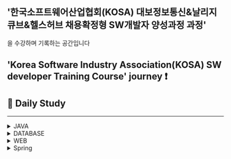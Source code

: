 ## '한국소프트웨어산업협회(KOSA) 대보정보통신&날리지큐브&헬스허브 채용확정형 SW개발자 양성과정 과정'
을 수강하며 기록하는 공간입니다 

##  'Korea Software Industry Association(KOSA) SW developer Training Course' journey :exclamation:

## 💙 Daily Study
---------------------

<details>
<summary>JAVA</summary>

###  DAY1
1. [DAY1](https://github.com/HiImJenna/KOSA_TodayILearned/tree/main/TIL(Today_I_Learned)/JAVA/22.08.19_DAY1)  

###  DAY2
1. [DAY2](https://github.com/HiImJenna/KOSA_TodayILearned/tree/main/TIL(Today_I_Learned)/JAVA/22.08.22_DAY2)

###  DAY3
1. [if](https://github.com/HiImJenna/KOSA_TodayILearned/tree/main/TIL(Today_I_Learned)/JAVA/22.08.22_DAY2)
2. [switch / case](https://github.com/HiImJenna/KOSA_TodayILearned/tree/main/TIL(Today_I_Learned)/JAVA/22.08.22_DAY2)
3. [for](https://github.com/HiImJenna/KOSA_TodayILearned/tree/main/TIL(Today_I_Learned)/JAVA/22.08.22_DAY2)
4. [print_format](https://github.com/HiImJenna/KOSA_TodayILearned/tree/main/TIL(Today_I_Learned)/JAVA/22.08.22_DAY2)

###  DAY4
1. [for](https://github.com/HiImJenna/KOSA_TodayILearned/tree/main/TIL(Today_I_Learned)/JAVA/22.08.22_DAY2)
2. [while](https://github.com/HiImJenna/KOSA_TodayILearned/tree/main/TIL(Today_I_Learned)/JAVA/22.08.22_DAY2)
3. [do-while](https://github.com/HiImJenna/KOSA_TodayILearned/tree/main/TIL(Today_I_Learned)/JAVA/22.08.22_DAY2)
4. [flow chart](https://github.com/HiImJenna/KOSA_TodayILearned/tree/main/TIL(Today_I_Learned)/JAVA/22.08.22_DAY2)

###  DAY5
1. [class](https://github.com/HiImJenna/KOSA_TodayILearned/tree/main/TIL(Today_I_Learned)/JAVA/22.08.22_DAY2)
2. [method](https://github.com/HiImJenna/KOSA_TodayILearned/tree/main/TIL(Today_I_Learned)/JAVA/22.08.22_DAY2)
3. [getter / setter](https://github.com/HiImJenna/KOSA_TodayILearned/tree/main/TIL(Today_I_Learned)/JAVA/22.08.22_DAY2)
4. [메모리구조](https://github.com/HiImJenna/KOSA_TodayILearned/tree/main/TIL(Today_I_Learned)/JAVA/22.08.22_DAY2)
  
###  DAY6
1. [Airplane 설계](https://github.com/HiImJenna/KOSA_TodayILearned/tree/main/TIL(Today_I_Learned)/JAVA/22.08.22_DAY2)
2. [card 설계](https://github.com/HiImJenna/KOSA_TodayILearned/tree/main/TIL(Today_I_Learned)/JAVA/22.08.22_DAY2)
3. [instance 변수](https://github.com/HiImJenna/KOSA_TodayILearned/tree/main/TIL(Today_I_Learned)/JAVA/22.08.22_DAY2)
4. [static함수와 일반함수](https://github.com/HiImJenna/KOSA_TodayILearned/tree/main/TIL(Today_I_Learned)/JAVA/22.08.22_DAY2)
 

###  DAY7
1. [call by value / call by ref](https://github.com/HiImJenna/KOSA_TodayILearned/tree/main/TIL(Today_I_Learned)/JAVA/22.08.22_DAY2)
2. [overloading](https://github.com/HiImJenna/KOSA_TodayILearned/tree/main/TIL(Today_I_Learned)/JAVA/22.08.22_DAY2)
3. [생성자함수 constructor](https://github.com/HiImJenna/KOSA_TodayILearned/tree/main/TIL(Today_I_Learned)/JAVA/22.08.22_DAY2)
4. [Exception](https://github.com/HiImJenna/KOSA_TodayILearned/tree/main/TIL(Today_I_Learned)/JAVA/22.08.22_DAY2)
5. [do-while](https://github.com/HiImJenna/KOSA_TodayILearned/tree/main/TIL(Today_I_Learned)/JAVA/22.08.22_DAY2)
6. [this](https://github.com/HiImJenna/KOSA_TodayILearned/tree/main/TIL(Today_I_Learned)/JAVA/22.08.22_DAY2)

###  DAY8
1. [배열 array](https://github.com/HiImJenna/KOSA_TodayILearned/tree/main/TIL(Today_I_Learned)/JAVA/22.08.22_DAY2)
2. [개선된 for문](https://github.com/HiImJenna/KOSA_TodayILearned/tree/main/TIL(Today_I_Learned)/JAVA/22.08.22_DAY2)
3. [2차원배열 two dimensional array](https://github.com/HiImJenna/KOSA_TodayILearned/tree/main/TIL(Today_I_Learned)/JAVA/22.08.22_DAY2)

###  DAY9
1. [Lotto Scenario]()
2. [Cinema Scenario](https://github.com/HiImJenna/KOSA/tree/main/JAVA/22.08.31_DAY9#2-cinema-%EC%8B%9C%EB%82%98%EB%A6%AC%EC%98%A4-)

###  DAY10
1. [상속 Inherit / 포함 Composition](https://github.com/HiImJenna/KOSA/tree/main/JAVA/22.09.01_DAY10#1-%EC%83%81%EC%86%8D-inherit--%ED%8F%AC%ED%95%A8-composition-)
2. [super()](https://github.com/HiImJenna/KOSA/tree/main/JAVA/22.09.01_DAY10#2-super--)
3. [Override](https://github.com/HiImJenna/KOSA/tree/main/JAVA/22.09.01_DAY10#3-override-)
4. [Annoation](https://github.com/HiImJenna/KOSA/tree/main/JAVA/22.09.01_DAY10#4-annotation-)
5. [.toString](https://github.com/HiImJenna/KOSA/tree/main/JAVA/22.09.01_DAY10#5-tostring-)
6. [Final](https://github.com/HiImJenna/KOSA/tree/main/JAVA/22.09.01_DAY10#6-final-)
7. [Finnally / throw](https://github.com/HiImJenna/KOSA/tree/main/JAVA/22.09.01_DAY10#7-fianlly--throw-)

### DAY11
1. [String class](https://github.com/HiImJenna/KOSA/tree/main/JAVA/22.09.02_DAY11#1-string-class-)
2. [String method](https://github.com/HiImJenna/KOSA/tree/main/JAVA/22.09.02_DAY11#2-string-method-)
3. [Protected 접근자](https://github.com/HiImJenna/KOSA/tree/main/JAVA/22.09.02_DAY11#3-protected-%EC%A0%91%EA%B7%BC%EC%A0%9C%ED%95%9C%EC%9E%90-)

### DAY12
1. [다형성 Polymorphism](https://github.com/HiImJenna/KOSA/tree/main/JAVA/22.09.05_DAY12#1-%EB%8B%A4%ED%98%95%EC%84%B1-polymorphism-)
2. [디자인패턴 Singleton](https://github.com/HiImJenna/KOSA/tree/main/JAVA/22.09.05_DAY12#2-%EB%94%94%EC%9E%90%EC%9D%B8%ED%8C%A8%ED%84%B4-singleton-)
3. [추상 클래스 abstract class](https://github.com/HiImJenna/KOSA/tree/main/JAVA/22.09.05_DAY12#3-%EC%B6%94%EC%83%81-%ED%81%B4%EB%9E%98%EC%8A%A4-abstract-class-)

### DAY13
1. [추상 클래스 abstract class](https://github.com/HiImJenna/KOSA/tree/main/JAVA/22.09.06_DAY13#1-%EC%B6%94%EC%83%81-%ED%81%B4%EB%9E%98%EC%8A%A4-abstract-class-)
2. [인터페이스 Interface](https://github.com/HiImJenna/KOSA/tree/main/JAVA/22.09.06_DAY13#2-%EC%9D%B8%ED%84%B0%ED%8E%98%EC%9D%B4%EC%8A%A4-interface-)

### DAY14

1. [UML](https://github.com/HiImJenna/KOSA/tree/main/JAVA/22.09.06_DAY14#1-uml-)
2. [클래스다이어그램](https://github.com/HiImJenna/KOSA/tree/main/JAVA/22.09.06_DAY14#2-%ED%81%B4%EB%9E%98%EC%8A%A4-%EB%8B%A4%EC%9D%B4%EC%96%B4%EA%B7%B8%EB%9E%A8-class-diagram-)
3. [UCASE](https://github.com/HiImJenna/KOSA/tree/main/JAVA/22.09.06_DAY14#3-%EC%9C%A0%EC%BC%80%EC%9D%B4%EC%8A%A4-ucase-)
4. [정규표현식](https://github.com/HiImJenna/KOSA/tree/main/JAVA/22.09.06_DAY14#4-%EC%A0%95%EA%B7%9C%ED%91%9C%ED%98%84%EC%8B%9D-)

### DAY15
1. [라이브러리와 프레임워크](https://github.com/HiImJenna/KOSA/tree/main/JAVA/22.09.08_DAY15#1-%EB%9D%BC%EC%9D%B4%EB%B8%8C%EB%9F%AC%EB%A6%AC%EC%99%80-%ED%94%84%EB%A0%88%EC%9E%84%EC%9B%8C%ED%81%AC-)
2. [ArrayList](https://github.com/HiImJenna/KOSA/tree/main/JAVA/22.09.08_DAY15#2-arraylist-)


### DAY16
1. [ArrayList](https://github.com/HiImJenna/KOSA/tree/main/JAVA/22.09.13_DAY16#1-arraylist-)
2. [Stack & Queue](https://github.com/HiImJenna/KOSA/tree/main/JAVA/22.09.13_DAY16#2-stack--queue-)
3. [Generic](https://github.com/HiImJenna/KOSA/tree/main/JAVA/22.09.13_DAY16#3-generic-)
4. [Interator](https://github.com/HiImJenna/KOSA/tree/main/JAVA/22.09.13_DAY16#4-interator-)
5. [HashSet](https://github.com/HiImJenna/KOSA/tree/main/JAVA/22.09.13_DAY16#5-hashset-)
6. [TreeSet](https://github.com/HiImJenna/KOSA/tree/main/JAVA/22.09.13_DAY16#6-treeset-)
7. [Map](https://github.com/HiImJenna/KOSA/tree/main/JAVA/22.09.13_DAY16#7-map-)

### DAY17
1. [Map_Generic](https://github.com/HiImJenna/KOSA/tree/main/JAVA/22.09.14_DAY17#1-map_generic-);
2. [Properties](https://github.com/HiImJenna/KOSA/tree/main/JAVA/22.09.14_DAY17#2-properties-)
3. [wrapper class](https://github.com/HiImJenna/KOSA/tree/main/JAVA/22.09.14_DAY17#3-wrapper-class-)
4. [Calendar](https://github.com/HiImJenna/KOSA/tree/main/JAVA/22.09.14_DAY17#4-calendar-)

### DAY18
1. [Date Format](https://github.com/HiImJenna/KOSA/tree/main/JAVA/22.09.15_DAY18#1-date-format-)
2. [Decimal Format](https://github.com/HiImJenna/KOSA/tree/main/JAVA/22.09.15_DAY18#2-decimal-format-)
3. [I/O Stream](https://github.com/HiImJenna/KOSA/tree/main/JAVA/22.09.15_DAY18#3-io-stream-)
4. [Reader & Writer](https://github.com/HiImJenna/KOSA/tree/main/JAVA/22.09.15_DAY18#4-reader--writer-)

### DAY19


### DAY20
1. [Factory Pattern 조별 과제](https://github.com/HiImJenna/KOSA/tree/main/JAVA/22.09.19_DAY20#-factory-pattern)
2. [Template Pattern 조별 과제](https://github.com/HiImJenna/KOSA/tree/main/JAVA/22.09.19_DAY20#-template-pattern)
3. [정규표현식 조별 과제](https://github.com/HiImJenna/KOSA/tree/main/JAVA/22.09.19_DAY20#2-%EC%A0%95%EA%B7%9C%ED%91%9C%ED%98%84%EC%8B%9D-%EC%A1%B0%EB%B3%84%EA%B3%BC%EC%A0%9C-)
4. [[1차 프로젝트]주제 선정, usecase, 시나리오 구성 초안](https://github.com/HiImJenna/KOSA/tree/main/%ED%94%84%EB%A1%9C%EC%A0%9D%ED%8A%B8/1%EC%B0%A8%20%ED%94%84%EB%A1%9C%EC%A0%9D%ED%8A%B8#1-%EC%A3%BC%EC%A0%9C-%EC%84%A0%EC%A0%95-%EB%B0%8F-usecase%EB%AA%85%EC%84%B8%EC%84%9C--usecase-%EB%8B%A4%EC%9D%B4%EC%96%B4%EA%B7%B8%EB%9E%A8--%EC%8B%9C%EB%82%98%EB%A6%AC%EC%98%A4-%EC%B4%88%EC%95%88)

### DAY21
- [1차프로젝트](https://github.com/HiImJenna/ConsoleProject_ParkingLot#220919-)

### DAY22
- [1차프로젝트](https://github.com/HiImJenna/ConsoleProject_ParkingLot#220920-)

### DAY23
- [1차프로젝트](https://github.com/HiImJenna/ConsoleProject_ParkingLot#220921-)

#### DAY24
- [1차프로젝트](https://github.com/HiImJenna/ConsoleProject_ParkingLot#220922-)

</details>

<details>
<summary>DATABASE</summary>

### DAY25
1. [Oracle이란?](https://github.com/HiImJenna/KOSA/tree/main/DATABASE/22.09.26_DAY25#2-oracle-)
2. [Oracle 문법](https://github.com/HiImJenna/KOSA/tree/main/DATABASE/22.09.26_DAY25#-%EB%AC%B8%EB%B2%95)

### DAY26
1. [Oracle 연산자](https://github.com/HiImJenna/KOSA/tree/main/DATABASE/22.09.27_DAY26#1-%EC%97%B0%EC%82%B0%EC%9E%90-)
2. [날짜](https://github.com/HiImJenna/KOSA/tree/main/DATABASE/22.09.27_DAY26#2-%EB%82%A0%EC%A7%9C-)
3. [Creat Table](https://github.com/HiImJenna/KOSA/tree/main/DATABASE/22.09.27_DAY26#3-creat-table--)
4. [문자열 검색](https://github.com/HiImJenna/KOSA/tree/main/DATABASE/22.09.27_DAY26#4-%EB%AC%B8%EC%9E%90%EC%97%B4-%EA%B2%80%EC%83%89-)
5. [정렬](https://github.com/HiImJenna/KOSA/tree/main/DATABASE/22.09.27_DAY26#5-%EC%A0%95%EB%A0%AC-)
6. [합집합](https://github.com/HiImJenna/KOSA/tree/main/DATABASE/22.09.27_DAY26#6-%ED%95%A9%EC%A7%91%ED%95%A9-)
7. [함수](https://github.com/HiImJenna/KOSA/tree/main/DATABASE/22.09.27_DAY26#7-%ED%95%A8%EC%88%98-)

### DAY27
1. [문자열타입](https://github.com/HiImJenna/KOSA/tree/main/DATABASE/22.09.28_DAY27#1-%EB%AC%B8%EC%9E%90%EC%97%B4-%ED%83%80%EC%9E%85-)
2. [일반함수](https://github.com/HiImJenna/KOSA/tree/main/DATABASE/22.09.28_DAY27#2-%EC%9D%BC%EB%B0%98%ED%95%A8%EC%88%98-)
3. [집계함수](https://github.com/HiImJenna/KOSA/tree/main/DATABASE/22.09.28_DAY27#3-%EC%A7%91%EA%B3%84%ED%95%A8%EC%88%98-)
4. [JOIN](https://github.com/HiImJenna/KOSA/tree/main/DATABASE/22.09.28_DAY27#4-join-)
5. [문제풀이](https://github.com/HiImJenna/KOSA/tree/main/DATABASE/22.09.28_DAY27#5-%EB%AC%B8%EC%A0%9C%ED%92%80%EC%9D%B4-)

### DAY28
1. [subquery](https://github.com/HiImJenna/KOSA/tree/main/DATABASE/22.09.29_DAY28#1-subquery-)
2. [DML](https://github.com/HiImJenna/KOSA/tree/main/DATABASE/22.09.29_DAY28#2-dml-)
3. [DDB](https://github.com/HiImJenna/KOSA/tree/main/DATABASE/22.09.29_DAY28#3-ddb-)

### DAY29
1. [DDB](https://github.com/HiImJenna/KOSA/tree/main/DATABASE/22.09.30_DAY29#1-ddb-)
2. [View](https://github.com/HiImJenna/KOSA/tree/main/DATABASE/22.09.30_DAY29#2-view-)
3. [조별과제](https://github.com/HiImJenna/KOSA/tree/main/DATABASE/22.09.30_DAY29#3-%EC%A1%B0%EB%B3%84%EA%B3%BC%EC%A0%9C)

### DAY30
1. [Max](https://github.com/HiImJenna/KOSA/tree/main/DATABASE/22.10.04_DAY30#1-max-)
2. [Sequence](https://github.com/HiImJenna/KOSA/tree/main/DATABASE/22.10.04_DAY30#2-sequence-)
3. [rownum & Top-n query](https://github.com/HiImJenna/KOSA/tree/main/DATABASE/22.10.04_DAY30#3-rownum--top-n-query-)
4. [PreparedStatement](https://github.com/HiImJenna/KOSA/tree/main/DATABASE/22.10.04_DAY30#-preparedstatement)
5. [PreparedStatement로 데이터 실습](https://github.com/HiImJenna/KOSA/tree/main/DATABASE/22.10.04_DAY30#-preparedstatement%EB%A1%9C-%EB%8D%B0%EC%9D%B4%ED%84%B0-%EC%8B%A4%EC%8A%B5)

### DAY31
1. [모델링 예제](https://github.com/HiImJenna/KOSA/tree/main/DATABASE/22.10.06_DAY32#1-%EB%AA%A8%EB%8D%B8%EB%A7%81-%EC%98%88%EC%A0%9C-)

</details>

<details>
<summary>WEB</summary>

### DAY32
1. [HTML](https://github.com/HiImJenna/KOSA/tree/main/WEB/22.10.06_DAY32#2-html-)

### DAY33
1. [CSS](https://github.com/HiImJenna/KOSA/tree/main/WEB/22.10.07_DAY33#1-css-)
2. [HTML-table](https://github.com/HiImJenna/KOSA/tree/main/WEB/22.10.07_DAY33#2-html---table-)
3. [HTML - List](https://github.com/HiImJenna/KOSA/tree/main/WEB/22.10.07_DAY33#3-html---list-)
4. [HTML - Layout ](https://github.com/HiImJenna/KOSA/tree/main/WEB/22.10.07_DAY33#4-html---layout-)
5. [HTML - Form](https://github.com/HiImJenna/KOSA/tree/main/WEB/22.10.07_DAY33#5-html---form-)

### DAY34
1. [데이터 모델링](https://github.com/HiImJenna/KOSA/tree/main/WEB/22.10.11_DAY34#1-%EB%8D%B0%EC%9D%B4%ED%84%B0-%EB%AA%A8%EB%8D%B8%EB%A7%81-)
2. [CSS](https://github.com/HiImJenna/KOSA/tree/main/WEB/22.10.11_DAY34#2-css-)

### DAY35
1. [Javascript](https://github.com/HiImJenna/KOSA/tree/main/WEB/22.10.12_DAY35#1-javascript-)
2. [Javascript 변수](https://github.com/HiImJenna/KOSA/tree/main/WEB/22.10.12_DAY35#2-javascript-%EB%B3%80%EC%88%98-)
3. [Javascript - DOM script](https://github.com/HiImJenna/KOSA/tree/main/WEB/22.10.12_DAY35#3-javascript---dom-script--)
4. [JavaScript - 연산자](https://github.com/HiImJenna/KOSA/tree/main/WEB/22.10.12_DAY35#4-javascript---%EC%97%B0%EC%82%B0%EC%9E%90)

5. [JavaScript - function](https://github.com/HiImJenna/KOSA/tree/main/WEB/22.10.12_DAY35#5-javascript---function-)
6. [JavaScript - pop up](https://github.com/HiImJenna/KOSA/tree/main/WEB/22.10.12_DAY35#6-javascript---pop-up-)

### DAY36
1. [Javascript - Function](https://github.com/HiImJenna/KOSA/tree/main/WEB/22.10.13_DAY36#1-javascript---function-)
2. [Event](https://github.com/HiImJenna/KOSA/tree/main/WEB/22.10.13_DAY36#2-event-)
3. [Javascript - 내장 객체](https://github.com/HiImJenna/KOSA/tree/main/WEB/22.10.13_DAY36#3-javascript---%EB%82%B4%EC%9E%A5-%EA%B0%9D%EC%B2%B4-)

### DAY37
1. [DOM](https://github.com/HiImJenna/KOSA/tree/main/WEB/22.10.14_DAY37#1-dom-)

### DAY38
1. [Javascript - DOM 계층트리](https://github.com/HiImJenna/KOSA/tree/main/WEB/22.10.17_DAY38#1-javascript---dom-%EA%B3%84%EC%B8%B5%ED%8A%B8%EB%A6%AC-)
2. [Javascript - event](https://github.com/HiImJenna/KOSA/tree/main/WEB/22.10.17_DAY38#2-javascript---event-)
3. [ JavaScript - Object](https://github.com/HiImJenna/KOSA/tree/main/WEB/22.10.17_DAY38#4-javascript---object-)


### DAY39
1. [데이터 모델링 - 정규화](https://github.com/HiImJenna/KOSA/tree/main/WEB/22.10.18_DAY39#1-%EB%8D%B0%EC%9D%B4%ED%84%B0-%EB%AA%A8%EB%8D%B8%EB%A7%81---%EC%A0%95%EA%B7%9C%ED%99%94-)
2. [JSON](https://github.com/HiImJenna/KOSA/tree/main/WEB/22.10.18_DAY39#2-json-)

### DAY40
1. [오전 조별 과제 ](https://github.com/HiImJenna/KOSA/tree/main/WEB/22.10.19_DAY40#1-%EC%98%A4%EC%A0%84-%EC%A1%B0%EB%B3%84-%EA%B3%BC%EC%A0%9C-)
1. [ETC Try](https://github.com/HiImJenna/KOSA/tree/main/WEB/22.10.19_DAY40#2-etc-try-)
1. [Arrow Function](https://github.com/HiImJenna/KOSA/tree/main/WEB/22.10.19_DAY40#3-arrow-function-)

### DAY41
1. [MVC](https://github.com/HiImJenna/KOSA/tree/main/WEB/22.10.20_DAY41#1-mvc-)

### DAY42

### DAY43
1. [JSP 기본 개체와 영역](https://github.com/HiImJenna/KOSA/tree/main/WEB/22.10.24_DAY43#1--jsp-%EA%B8%B0%EB%B3%B8-%EA%B0%9C%EC%B2%B4%EC%99%80-%EC%98%81%EC%97%AD)
2. [Cookie](https://github.com/HiImJenna/KOSA/tree/main/WEB/22.10.24_DAY43#2--cookie-)
3. [Session](https://github.com/HiImJenna/KOSA/tree/main/WEB/22.10.24_DAY43#3--session-)

### DAY44
1. [Tomcat제공(WAS)](https://github.com/HiImJenna/KOSA/tree/main/WEB/22.10.25_DAY44#1-tomcat%EC%A0%9C%EA%B3%B5was-)
2. [Servlet](https://github.com/HiImJenna/KOSA/tree/main/WEB/22.10.25_DAY44#2-servlet-)

### DAY45
1. [EL 출력식](https://github.com/HiImJenna/KOSA/tree/main/WEB/22.10.26_DAY45#1-el-%EC%B6%9C%EB%A0%A5%EC%8B%9D-)
2. [조별 과제](https://github.com/HiImJenna/KOSA/tree/main/WEB/22.10.26_DAY45#3-%EC%A1%B0%EB%B3%84-%EA%B3%BC%EC%A0%9C-)

### DAY46
1. [JSTL](https://github.com/HiImJenna/KOSA/tree/main/WEB/22.10.27_DAY46#1-jstl-)
2. [비동기](https://github.com/HiImJenna/KOSA/tree/main/WEB/22.10.27_DAY46#2-%EB%B9%84%EB%8F%99%EA%B8%B0-)

### DAY47
1. [EMP 과제](https://github.com/HiImJenna/KOSA/tree/main/WEB/22.10.28_DAY47#1-emp-%EA%B3%BC%EC%A0%9C--)
2. [EMP 과제 refactoring](https://github.com/HiImJenna/KOSA/tree/main/WEB/22.10.28_DAY47#2-emp-%EA%B3%BC%EC%A0%9C-refactoring-)



</details>
<details>
<summary>Spring</summary>

### DAY75
https://github.com/HiImJenna/KOSA/tree/main/TIL(Today_I_Learned)/Spring/DAY75#20221205-mon-
### DAY76
https://github.com/HiImJenna/KOSA/tree/main/TIL(Today_I_Learned)/Spring/DAY76#20221206-tue-
### DAY77
https://github.com/HiImJenna/KOSA/tree/main/TIL(Today_I_Learned)/Spring/DAY77#20221207-wed-
### DAY78
https://github.com/HiImJenna/KOSA/tree/main/TIL(Today_I_Learned)/Spring/DAY78#20221208-thu-
### DAY79
https://github.com/HiImJenna/KOSA/tree/main/TIL(Today_I_Learned)/Spring/DAY79#20221209fri-

</details>
